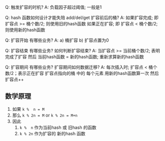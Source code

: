 Q: 触发扩容的时机?
A: 负载因子超过阈值; 一般是1

Q: hash 函数如何设计才能失陪 add/del/get 扩容前后的桶?
A: 如果扩容完成; 即 扩容点 >= 桶个数/2; 则使用旧的hash函数
   如果正在扩容; 即 扩容点  < 桶个数/2; 则使用新的hash函数

Q: 扩容开始 有哪些业务?
A: a) 桶扩容
   b) 扩容点置为0

Q: 扩容结束 有哪些业务? 如何判断扩容结束?
A: 当扩容点 >= 当前桶个数/2; 表明完成了扩容
   然后 当前hash函数 = 新的hash函数;
   重新求算新的hash函数

Q: 扩容期间 有哪些业务? 扩容期间如何数据迁移? 
A: 每次插入时; 扩容点 < 桶个数/2；表示正在扩容
   扩容点指向的桶 中的 每个元素 用新的hash函数算一次
   然后扩容点++

## 数学原理
1. 如果 `k %  n = M`
2. 那么 `k % 2n = M` or `k % 2n = M+n`
3. 因此
    1. `k %  n` 作为当前hash 或 旧hash 的函数
    2. `k % 2n` 作为扩容的 新的hash 函数